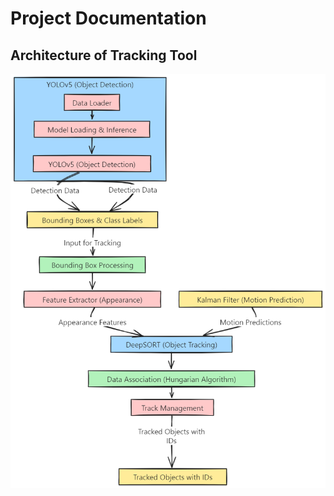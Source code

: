 # Project Documentation

## Architecture of Tracking Tool

![Architecture of Tracking Tool](assignment_3.png)

